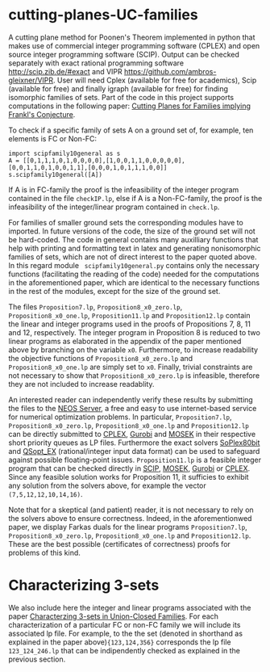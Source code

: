 # cutting-planes-UC-families
A cutting plane method for Poonen's Theorem implemented in python that makes use of commercial integer programming software (CPLEX) and open source integer programming software (SCIP). Output can be checked separately with exact rational programming software http://scip.zib.de/#exact and VIPR https://github.com/ambros-gleixner/VIPR. 
User will need Cplex (available for free for academics), Scip (available for free) and finally igraph (available for free) for finding isomorphic families of sets. 
Part of the code in this project supports computations in the following paper: [Cutting Planes for Families implying Frankl's Conjecture](https://arxiv.org/abs/1702.05947). 

To check if a specific family of sets A on a ground set of, for example, ten elements is FC or Non-FC: 
```
import scipfamily10general as s
A = [[0,1,1,1,0,1,0,0,0,0],[1,0,0,1,1,0,0,0,0,0],[0,0,1,1,0,1,0,0,1,1],[0,0,0,1,0,1,1,1,0,0]]
s.scipfamily10general([A])
```
If A is in FC-family the proof is the infeasibility of the integer program contained in the file ```checkIP.lp```, else if A is a Non-FC-family, the proof is the infeasibility of the integer/linear program contained in ```check.lp```.


For families of smaller ground sets the corresponding modules have to imported. In future versions of the code, the size of the ground set will not be hard-coded. The code in general contains many auxilliary functions that help with printing and formatting text in latex and generating nonisomorphic families of sets, which are not of direct interest to the paper quoted above. In this regard module ``` scipfamily10general.py``` contains only the necessary functions (facilitating the reading of the code) needed for the computations in the aforementioned paper, which are identical to the necessary functions in the rest of the modules, except for the size of the ground set.


The files ```Proposition7.lp```, ```Proposition8_x0_zero.lp```, ```Proposition8_x0_one.lp```, ```Proposition11.lp``` and ```Proposition12.lp``` contain the linear and integer programs used in the proofs of Propositions 7, 8, 11 and 12, respectively. The integer program in Proposition 8 is reduced to two linear programs as elaborated in the appendix of the paper mentioned above by branching on the variable ```x0```.  Furthermore, to increase readability the objective functions of ```Proposition8_x0_zero.lp``` and ```Proposition8_x0_one.lp``` are simply set to ```x0```. Finally, trivial constraints are not necessary to show that ```Proposition8_x0_zero.lp``` is infeasible, therefore they are not included to increase readablity. 

An interested reader can independently verify these results by submitting the files to the [NEOS Server](https://neos-server.org/neos/), a free and easy to use internet-based service for numerical optimization problems. In particular, ```Proposition7.lp```, ```Proposition8_x0_zero.lp```, ```Proposition8_x0_one.lp``` and ```Proposition12.lp``` can be directly submitted to
[CPLEX](https://neos-server.org/neos/solvers/lp:CPLEX/LP.html), [Gurobi](https://neos-server.org/neos/solvers/lp:Gurobi/LP.html) and [MOSEK](https://neos-server.org/neos/solvers/lp:MOSEK/LP.html) in their respective short priority queues as LP files. Furthermore the exact solvers [SoPlex80bit](https://neos-server.org/neos/solvers/lp:SoPlex80bit/LP.html) and [QSopt_EX](https://neos-server.org/neos/solvers/milp:qsopt_ex/LP.html) (rational/integer input data format) can be used to safeguard against possible floating-point issues. ```Proposition11.lp``` is a feasible integer program that can be checked directly in [SCIP](https://neos-server.org/neos/solvers/milp:scip/CPLEX.html), [MOSEK](https://neos-server.org/neos/solvers/milp:MOSEK/LP.html), [Gurobi](https://neos-server.org/neos/solvers/milp:Gurobi/LP.html) or [CPLEX](https://neos-server.org/neos/solvers/milp:CPLEX/LP.html). Since any feasible solution works for Proposition 11, it sufficies to exhibit any solution from the solvers above, for example the vector ```(7,5,12,12,10,14,16)```.

Note that for a skeptical (and patient) reader, it is not necessary to rely on the solvers above to ensure correctness. Indeed, in the aforementionwed paper, we display Farkas duals for the linear programs ```Proposition7.lp```, ```Proposition8_x0_zero.lp```, ```Proposition8_x0_one.lp``` and ```Proposition12.lp```. These are the best possible (certificates of correctness) proofs for problems of this kind.  
# Characterizing 3-sets 
We also include here the integer and linear programs associated with the paper [Characterzing 3-sets in Union-Closed Families](https://arxiv.org/abs/1903.02317). For each characterization of a particular FC or non-FC family we will include its associated lp file. For example, to the the set (denoted in shorthand as explained in the paper above)``{123,124,356}`` corresponds the lp file ``123_124_246.lp`` that can be indipendently checked as explained in the previous section.
